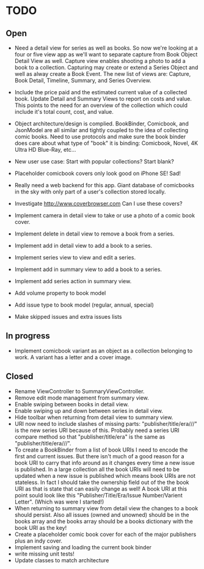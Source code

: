#  TODO

## Open

- Need a detail view for series as well as books. So now we're
looking at a four or five view app as we'll want to separate capture from
Book Object Detail View as well. Capture view enables shooting a photo to
add a book to a collection. Capturing may create or extend a Series Object
and well as alway create a Book Event. The new list of views are: Capture,
Book Detail, Timeline, Summary, and Series Overview.

- Include the price paid and the estimated current value of a collected
book. Update Detail and Summary Views to report on costs and value. This
points to the need for an overview of the collection which could include it's
total count, cost, and value.

- Object architecture/design is complied. BookBinder, Comicbook, and JsonModel are all similar and tightly
coupled to the idea of collecting comic books. Need to use protocols and make sure the book binder
does care about what type of "book" it is binding: Comicbook, Novel, 4K Ultra HD Blue-Ray, etc...

- New user use case: Start with popular collections? Start blank?

- Placeholder comicbook covers only look good on iPhone SE! Sad!

- Really need a web backend for this app. Giant database of comicbooks in the sky with only
part of a user's collection stored locally. 

- Investigate http://www.coverbrowser.com Can I use these covers?

- Implement camera in detail view to take or use a photo of a comic book cover.
- Implement delete in detail view to remove a book from a series.
- Implement add in detail view to add a book to a series.
- Implement series view to view and edit a series.
- Implement add in summary view to add a book to a series.
- Implement add series action in summary view.
- Add volume property to book model
- Add issue type to book model (regular, annual, special)
- Make skipped issues and extra issues lists

## In progress
- Implement comicbook variant as an object as a collection belonging to work. A variant has a letter and a
cover image.

## Closed
- Rename ViewController to SummaryViewController.
- Remove edit mode management from summary view.
- Enable swiping between books in detail view.
- Enable swiping up and down between series in detail view.
- Hide toolbar when returning from detail view to summary view.
- URI now need to include slashes of missing parts: "publisher/title/era///" is the 
new series URI because of this. Probably need a series URI compare method so that
"publisher/title/era" is the same as "publisher/title/era///".
- To create a BookBinder from a list of book URIs I need to encode the first and current issues. But
there isn't much of a good reason for a book URI to carry that info around as it changes every time
a new issue is published. In a large collection all the book URIs will need to be updated when 
a new issue is published which means book URIs are not stateless. In fact I should take the ownership
field out of the the book URI as that is state that can easily change as well! A book URI at this point
sould look like this "Publisher/Title/Era/Issue Number/Varient Letter". (Which was were I started!)
- When returning to summary view from detail view the changes to a book should persist. Also all issues 
(owned and unowned) should be in the books array and the books array should be a books dictionary with
the book URI as the key!
- Create a placeholder comic book cover for each of the major publishers plus an indy cover.
- Implement saving and loading the current book binder
- write missing unit tests!
- Update classes to match architecture









